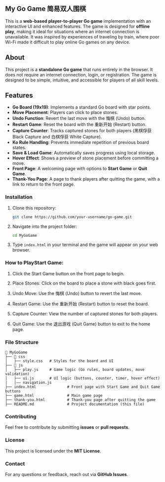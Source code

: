 ## My Go Game 简易双人围棋

This is a **web-based player-to-player Go game** implementation with an interactive UI and enhanced features. The game is designed for **offline play**, making it ideal for situations where an internet connection is unavailable. It was inspired by experiences of traveling by train, where poor Wi-Fi made it difficult to play online Go games on any device.

## About
This project is a **standalone Go game** that runs entirely in the browser. It does not require an internet connection, login, or registration. The game is designed to be simple, intuitive, and accessible for players of all skill levels.

## Features
- **Go Board (19x19)**: Implements a standard Go board with star points.
- **Move Placement**: Players can click to place stones.
- **Undo Function**: Revert the last move with the 悔棋 (Undo) button.
- **Restart Game**: Reset the board with the 重新开始 (Restart) button.
- **Capture Counter**: Tracks captured stones for both players (黑棋俘获 Black Capture and 白棋俘获 White Capture).
- **Ko Rule Handling**: Prevents immediate repetition of previous board states.
- **Save & Load Game**: Automatically saves progress using local storage.
- **Hover Effect**: Shows a preview of stone placement before committing a move.
- **Front Page**: A welcoming page with options to **Start Game** or **Quit Game**.
- **Thank-You Page**: A page to thank players after quitting the game, with a link to return to the front page.
### Installation

1. Clone this repository:
   ```sh
   git clone https://github.com/your-username/go-game.git
   ```
2. Navigate into the project folder:
   ```sh
   cd MyGoGame
   ```
3. Type `index.html` in your terminal and the game will appear on your web browser.

### How to PlayStart Game: 

1. Click the Start Game button on the front page to begin.

2. Place Stones: Click on the board to place a stone with black goes first.

3. Undo Move: Use the 悔棋 (Undo) button to revert the last move.

4. Restart Game: Use the 重新开始 (Restart) button to reset the board.

5. Capture Counter: View the number of captured stones for both players.

6. Quit Game: Use the 退出游戏 (Quit Game) button to exit to the home page.

### File Structure
```
📂 MyGoGame
├── 📂 css
│   ├── style.css   # Styles for the board and UI
├── 📂 js
│   ├── play.js     # Game logic (Go rules, board updates, move validation)
│   ├── ui.js       # UI logic (buttons, counter, timer, hover effect)
|   |—— navigation.js
├── index.html              # Front page with Start Game and Quit Game buttons
├── game.html               # Main game page
├── thank-you.html          # Thank-you page after quitting the game
├── README.md               # Project documentation (this file)

```

### Contributing
Feel free to contribute by submitting **issues** or **pull requests**.

### License
This project is licensed under the **MIT License**.

### Contact
For any questions or feedback, reach out via **GitHub Issues**.
